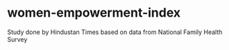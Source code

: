 # women-empowerment-index
Study done by Hindustan Times based on data from National Family Health Survey

